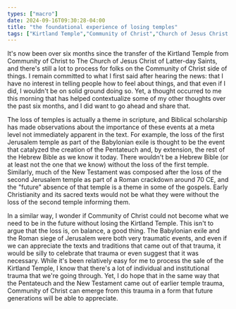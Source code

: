 ```yaml
---
types: ["macro"]
date: 2024-09-16T09:30:28-04:00
title: "the foundational experience of losing temples"
tags: ["Kirtland Temple","Community of Christ","Church of Jesus Christ of Latter-day Saints","Babylonian exile"]
---
```


It's now been over six months since the transfer of the Kirtland Temple from Community of Christ to The Church of Jesus Christ of Latter-day Saints, and there's still a lot to process for folks on the Community of Christ side of things. I remain committed to what I first said after hearing the news: that I have no interest in telling people how to feel about things, and that even if I did, I wouldn't be on solid ground doing so. Yet, a thought occurred to me this morning that has helped contextualize some of my other thoughts over the past six months, and I did want to go ahead and share that.

The loss of temples is actually a theme in scripture, and Biblical scholarship has made observations about the importance of these events at a meta level not immediately apparent in the text. For example, the loss of the first Jerusalem temple as part of the Babylonian exile is thought to be the event that catalyzed the creation of the Pentateuch and, by extension, the rest of the Hebrew Bible as we know it today. There wouldn't be a Hebrew Bible (or at least not the one that we know) without the loss of the first temple. Similarly, much of the New Testament was composed after the loss of the second Jerusalem temple as part of a Roman crackdown around 70 CE, and the "future" absence of that temple is a theme in some of the gospels. Early Christianity and its sacred texts would not be what they were without the loss of the second temple informing them.

In a similar way, I wonder if Community of Christ could not become what we need to be in the future without losing the Kirtland Temple. This isn't to argue that the loss is, on balance, a good thing. The Babylonian exile and the Roman siege of Jerusalem were both very traumatic events, and even if we can appreciate the texts and traditions that came out of that trauma, it would be silly to celebrate that trauma or even suggest that it was necessary. While it's been relatively easy for me to process the sale of the Kirtland Temple, I know that there's a lot of individual and institutional trauma that we're going through. Yet, I do hope that in the same way that the Pentateuch and the New Testament came out of earlier temple trauma, Community of Christ can emerge from this trauma in a form that future generations will be able to appreciate.
